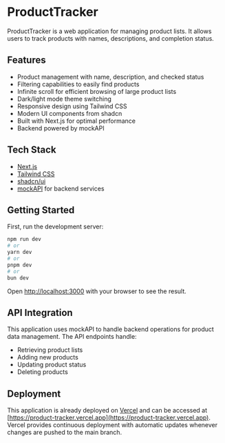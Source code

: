 # ProductTracker

ProductTracker is a web application for managing product lists. It allows users to track products with names, descriptions, and completion status.

## Features

- Product management with name, description, and checked status
- Filtering capabilities to easily find products
- Infinite scroll for efficient browsing of large product lists
- Dark/light mode theme switching
- Responsive design using Tailwind CSS
- Modern UI components from shadcn
- Built with Next.js for optimal performance
- Backend powered by mockAPI

## Tech Stack

- [Next.js](https://nextjs.org)
- [Tailwind CSS](https://tailwindcss.com)
- [shadcn/ui](https://ui.shadcn.com)
- [mockAPI](https://mockapi.io) for backend services

## Getting Started

First, run the development server:

```bash
npm run dev
# or
yarn dev
# or
pnpm dev
# or
bun dev
```

Open [http://localhost:3000](http://localhost:3000) with your browser to see the result.

## API Integration

This application uses mockAPI to handle backend operations for product data management. The API endpoints handle:

- Retrieving product lists
- Adding new products
- Updating product status
- Deleting products

## Deployment

This application is already deployed on [Vercel](https://vercel.com) and can be accessed at [https://product-tracker.vercel.app](https://product-tracker.vercel.app). Vercel provides continuous deployment with automatic updates whenever changes are pushed to the main branch.

